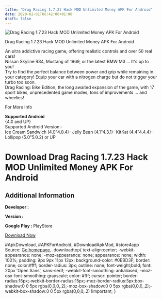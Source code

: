 ```yaml
---
title: 'Drag Racing 1.7.23 Hack MOD Unlimited Money APK For Android'
date: 2020-02-01T06:42:00+01:00
draft: false
---
```


![Drag Racing 1.7.23 Hack MOD Unlimited Money APK For Android](https://i1.wp.com/apkhome.net/wp-content/uploads/2017/07/Drag-Racing-1.7.23.png "Drag Racing 1.7.23 Hack MOD Unlimited Money APK For Android")

  

Drag Racing 1.7.23 Hack MOD Unlimited Money APK For Android

An ultra addictive racing game, offering realistic controls and over 50 real cars!  
Nissan Skyline R34, Mustang of 1969, or the latest BMW M3 ... It's up to you!  
Try to find the perfect balance between power and grip while remaining in your category! Equip your car with a nitrogen charge but do not trigger your turbo too soon.  
Drag Racing: Bike Edition, the long awaited expansion of the game, with 17 sport bikes, unprecedented game modes, tons of improvements ... and wheelies!

For More Info

**Supported Android**  
{4.0 and UP}  
Supported Android Version:-  
Ice Cream Sandwich (4.0"4.0.4)- Jelly Bean (4.1"4.3.1)- KitKat (4.4"4.4.4)- Lollipop (5.0"5.0.2) or UP

Download Drag Racing 1.7.23 Hack MOD Unlimited Money APK For Android
====================================================================

Additional Information
----------------------

**Developer :**

**Version :**

**Google Play :** PlayStore

  

[Download Now](https://store4app.co/post/drag-racing-1-7-23-hack-mod-unlimited-money-apk-for-android_1573670693)

  
#ApkDownload, #APKForAndroid, #DownloadApkMod, #store4app  
Source: [Go homepage.](https://store4app.co/post/drag-racing-1-7-23-hack-mod-unlimited-money-apk-for-android_1573670693) .downloadtop{ text-align:center; -webkit-appearance: none; -moz-appearance: none; appearance: none; width: 100%; padding: 9px 9px 11px 13px; background-color: #0EBD3F; border: none; color:#fff; border-radius: 3px; outline: none; font-weight;bold; font: 20px 'Open Sans', sans-serif; -webkit-font-smoothing: antialiased; -moz-osx-font-smoothing: grayscale; color: #fff; cursor: pointer; border-radius:15px;-webkit-border-radius:15px;-moz-border-radius:5px;box-shadow:0 0 5px rgba(0,0,0,.2);-moz-box-shadow:0 0 5px rgba(0,0,0,.2);-webkit-box-shadow:0 0 5px rgba(0,0,0,.2) !important; }